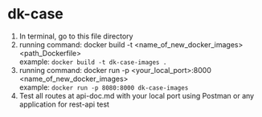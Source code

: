 # dk-case

1. In terminal, go to this file directory
2. running command: docker build -t <name_of_new_docker_images> <path_Dockerfile> <br />
   example: `docker build -t dk-case-images . `
3. running command: docker run -p <your_local_port>:8000 <name_of_new_docker_images> <br />
   example: `docker run -p 8080:8000 dk-case-images`
4. Test all routes at api-doc.md with your local port using Postman or any application for rest-api test
